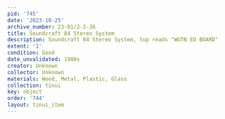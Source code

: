 ```yaml
---
pid: '745'
date: '2023-10-25'
archive_number: 23-01/2-2-26
title: Soundcraft 84 Stereo System
description: Soundcraft 84 Stereo System, top reads "WGTN ED BOARD"
extent: '1'
condition: Good
date_unvalidated: 1980s
creator: Unknown
collector: Unknown
materials: Wood, Metal, Plastic, Glass
collection: tinui
key: object
order: '744'
layout: tinui_item
---
```

